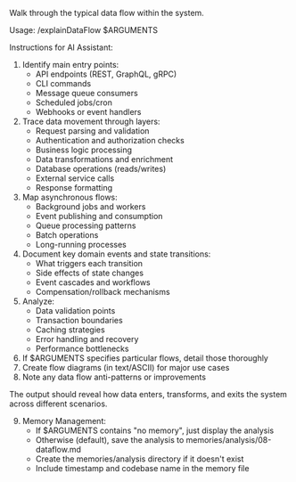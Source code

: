 Walk through the typical data flow within the system.

Usage: /explainDataFlow $ARGUMENTS

Instructions for AI Assistant:
1. Identify main entry points:
   - API endpoints (REST, GraphQL, gRPC)
   - CLI commands
   - Message queue consumers
   - Scheduled jobs/cron
   - Webhooks or event handlers
2. Trace data movement through layers:
   - Request parsing and validation
   - Authentication and authorization checks
   - Business logic processing
   - Data transformations and enrichment
   - Database operations (reads/writes)
   - External service calls
   - Response formatting
3. Map asynchronous flows:
   - Background jobs and workers
   - Event publishing and consumption
   - Queue processing patterns
   - Batch operations
   - Long-running processes
4. Document key domain events and state transitions:
   - What triggers each transition
   - Side effects of state changes
   - Event cascades and workflows
   - Compensation/rollback mechanisms
5. Analyze:
   - Data validation points
   - Transaction boundaries
   - Caching strategies
   - Error handling and recovery
   - Performance bottlenecks
6. If $ARGUMENTS specifies particular flows, detail those thoroughly
7. Create flow diagrams (in text/ASCII) for major use cases
8. Note any data flow anti-patterns or improvements

The output should reveal how data enters, transforms, and exits the system across different scenarios.

9. Memory Management:
   - If $ARGUMENTS contains "no memory", just display the analysis
   - Otherwise (default), save the analysis to memories/analysis/08-dataflow.md
   - Create the memories/analysis directory if it doesn't exist
   - Include timestamp and codebase name in the memory file